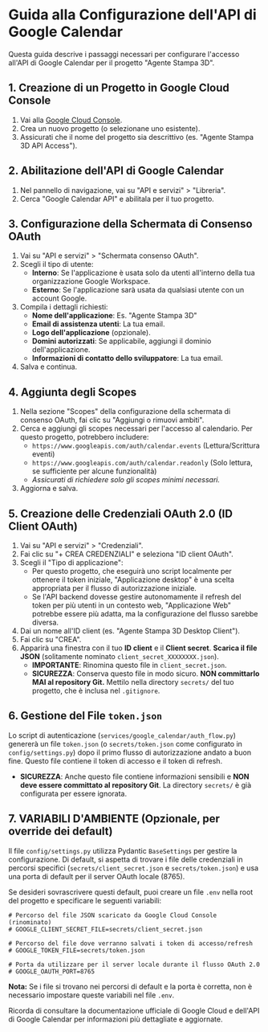 # Guida alla Configurazione dell'API di Google Calendar

Questa guida descrive i passaggi necessari per configurare l'accesso all'API di Google Calendar per il progetto "Agente Stampa 3D".

## 1. Creazione di un Progetto in Google Cloud Console

1. Vai alla [Google Cloud Console](https://console.cloud.google.com/).
2. Crea un nuovo progetto (o selezionane uno esistente).
3. Assicurati che il nome del progetto sia descrittivo (es. "Agente Stampa 3D API Access").

## 2. Abilitazione dell'API di Google Calendar

1. Nel pannello di navigazione, vai su "API e servizi" > "Libreria".
2. Cerca "Google Calendar API" e abilitala per il tuo progetto.

## 3. Configurazione della Schermata di Consenso OAuth

1. Vai su "API e servizi" > "Schermata consenso OAuth".
2. Scegli il tipo di utente:
    * **Interno**: Se l'applicazione è usata solo da utenti all'interno della tua organizzazione Google Workspace.
    * **Esterno**: Se l'applicazione sarà usata da qualsiasi utente con un account Google.
3. Compila i dettagli richiesti:
    * **Nome dell'applicazione**: Es. "Agente Stampa 3D"
    * **Email di assistenza utenti**: La tua email.
    * **Logo dell'applicazione** (opzionale).
    * **Domini autorizzati**: Se applicabile, aggiungi il dominio dell'applicazione.
    * **Informazioni di contatto dello sviluppatore**: La tua email.
4. Salva e continua.

## 4. Aggiunta degli Scopes

1. Nella sezione "Scopes" della configurazione della schermata di consenso OAuth, fai clic su "Aggiungi o rimuovi ambiti".
2. Cerca e aggiungi gli scopes necessari per l'accesso al calendario. Per questo progetto, potrebbero includere:
    * `https://www.googleapis.com/auth/calendar.events` (Lettura/Scrittura eventi)
    * `https://www.googleapis.com/auth/calendar.readonly` (Solo lettura, se sufficiente per alcune funzionalità)
    * *Assicurati di richiedere solo gli scopes minimi necessari.*
3. Aggiorna e salva.

## 5. Creazione delle Credenziali OAuth 2.0 (ID Client OAuth)

1. Vai su "API e servizi" > "Credenziali".
2. Fai clic su "+ CREA CREDENZIALI" e seleziona "ID client OAuth".
3. Scegli il "Tipo di applicazione":
    * Per questo progetto, che eseguirà uno script localmente per ottenere il token iniziale, "Applicazione desktop" è una scelta appropriata per il flusso di autorizzazione iniziale.
    * Se l'API backend dovesse gestire autonomamente il refresh del token per più utenti in un contesto web, "Applicazione Web" potrebbe essere più adatta, ma la configurazione del flusso sarebbe diversa.
4. Dai un nome all'ID client (es. "Agente Stampa 3D Desktop Client").
5. Fai clic su "CREA".
6. Apparirà una finestra con il tuo **ID client** e il **Client secret**. **Scarica il file JSON** (solitamente nominato `client_secret_XXXXXXXX.json`).
    * **IMPORTANTE**: Rinomina questo file in `client_secret.json`.
    * **SICUREZZA**: Conserva questo file in modo sicuro. **NON committarlo MAI al repository Git.** Mettilo nella directory `secrets/` del tuo progetto, che è inclusa nel `.gitignore`.

## 6. Gestione del File `token.json`

Lo script di autenticazione (`services/google_calendar/auth_flow.py`) genererà un file `token.json` (o `secrets/token.json` come configurato in `config/settings.py`) dopo il primo flusso di autorizzazione andato a buon fine. Questo file contiene il token di accesso e il token di refresh.

* **SICUREZZA**: Anche questo file contiene informazioni sensibili e **NON deve essere committato al repository Git**. La directory `secrets/` è già configurata per essere ignorata.

## 7. VARIABILI D'AMBIENTE (Opzionale, per override dei default)

Il file `config/settings.py` utilizza Pydantic `BaseSettings` per gestire la configurazione. Di default, si aspetta di trovare i file delle credenziali in percorsi specifici (`secrets/client_secret.json` e `secrets/token.json`) e usa una porta di default per il server OAuth locale (8765).

Se desideri sovrascrivere questi default, puoi creare un file `.env` nella root del progetto e specificare le seguenti variabili:

```env
# Percorso del file JSON scaricato da Google Cloud Console (rinominato)
# GOOGLE_CLIENT_SECRET_FILE=secrets/client_secret.json

# Percorso del file dove verranno salvati i token di accesso/refresh
# GOOGLE_TOKEN_FILE=secrets/token.json

# Porta da utilizzare per il server locale durante il flusso OAuth 2.0
# GOOGLE_OAUTH_PORT=8765
```

**Nota:** Se i file si trovano nei percorsi di default e la porta è corretta, non è necessario impostare queste variabili nel file `.env`.

Ricorda di consultare la documentazione ufficiale di Google Cloud e dell'API di Google Calendar per informazioni più dettagliate e aggiornate.
